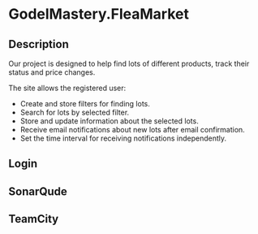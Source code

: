 # GodelMastery.FleaMarket

## Description
Our project is designed to help find lots of different products, track their status and price changes.

The site allows the registered user:
- Create and store filters for finding lots.
- Search for lots by selected filter.
- Store and update information about the selected lots.
- Receive email notifications about new lots after email confirmation.
- Set the time interval for receiving notifications independently.

## Login

## SonarQude

## TeamCity
